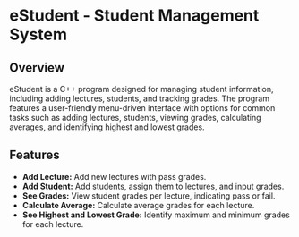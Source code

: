 # eStudent - Student Management System

## Overview

eStudent is a C++ program designed for managing student information, including adding lectures, students, and tracking grades. The program features a user-friendly menu-driven interface with options for common tasks such as adding lectures, students, viewing grades, calculating averages, and identifying highest and lowest grades.

## Features

- **Add Lecture:** Add new lectures with pass grades.
- **Add Student:** Add students, assign them to lectures, and input grades.
- **See Grades:** View student grades per lecture, indicating pass or fail.
- **Calculate Average:** Calculate average grades for each lecture.
- **See Highest and Lowest Grade:** Identify maximum and minimum grades for each lecture.
